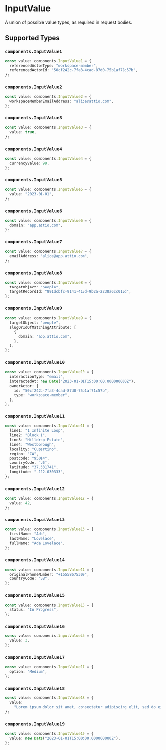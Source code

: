 # InputValue

A union of possible value types, as required in request bodies.


## Supported Types

### `components.InputValue1`

```typescript
const value: components.InputValue1 = {
  referencedActorType: "workspace-member",
  referencedActorId: "50cf242c-7fa3-4cad-87d0-75b1af71c57b",
};
```

### `components.InputValue2`

```typescript
const value: components.InputValue2 = {
  workspaceMemberEmailAddress: "alice@attio.com",
};
```

### `components.InputValue3`

```typescript
const value: components.InputValue3 = {
  value: true,
};
```

### `components.InputValue4`

```typescript
const value: components.InputValue4 = {
  currencyValue: 99,
};
```

### `components.InputValue5`

```typescript
const value: components.InputValue5 = {
  value: "2023-01-01",
};
```

### `components.InputValue6`

```typescript
const value: components.InputValue6 = {
  domain: "app.attio.com",
};
```

### `components.InputValue7`

```typescript
const value: components.InputValue7 = {
  emailAddress: "alice@app.attio.com",
};
```

### `components.InputValue8`

```typescript
const value: components.InputValue8 = {
  targetObject: "people",
  targetRecordId: "891dcbfc-9141-415d-9b2a-2238a6cc012d",
};
```

### `components.InputValue9`

```typescript
const value: components.InputValue9 = {
  targetObject: "people",
  slugOrIdOfMatchingAttribute: [
    {
      domain: "app.attio.com",
    },
  ],
};
```

### `components.InputValue10`

```typescript
const value: components.InputValue10 = {
  interactionType: "email",
  interactedAt: new Date("2023-01-01T15:00:00.000000000Z"),
  ownerActor: {
    id: "50cf242c-7fa3-4cad-87d0-75b1af71c57b",
    type: "workspace-member",
  },
};
```

### `components.InputValue11`

```typescript
const value: components.InputValue11 = {
  line1: "1 Infinite Loop",
  line2: "Block 1",
  line3: "Hilldrop Estate",
  line4: "Westborough",
  locality: "Cupertino",
  region: "CA",
  postcode: "95014",
  countryCode: "US",
  latitude: "37.331741",
  longitude: "-122.030333",
};
```

### `components.InputValue12`

```typescript
const value: components.InputValue12 = {
  value: 42,
};
```

### `components.InputValue13`

```typescript
const value: components.InputValue13 = {
  firstName: "Ada",
  lastName: "Lovelace",
  fullName: "Ada Lovelace",
};
```

### `components.InputValue14`

```typescript
const value: components.InputValue14 = {
  originalPhoneNumber: "+15558675309",
  countryCode: "GB",
};
```

### `components.InputValue15`

```typescript
const value: components.InputValue15 = {
  status: "In Progress",
};
```

### `components.InputValue16`

```typescript
const value: components.InputValue16 = {
  value: 3,
};
```

### `components.InputValue17`

```typescript
const value: components.InputValue17 = {
  option: "Medium",
};
```

### `components.InputValue18`

```typescript
const value: components.InputValue18 = {
  value:
    "Lorem ipsum dolor sit amet, consectetur adipiscing elit, sed do eiusmod tempor incididunt ut labore et dolore magna aliqua.",
};
```

### `components.InputValue19`

```typescript
const value: components.InputValue19 = {
  value: new Date("2023-01-01T15:00:00.000000000Z"),
};
```

